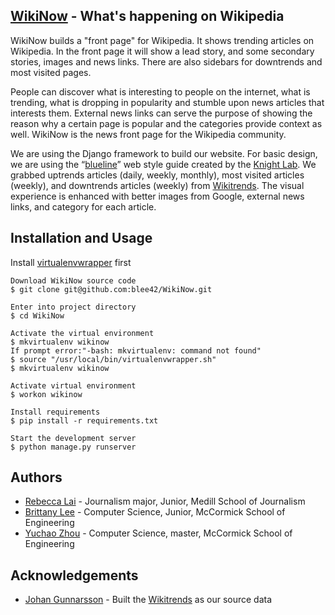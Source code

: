 ## [WikiNow](http://testwikinow.herokuapp.com/) - What's happening on Wikipedia
WikiNow builds a "front page" for Wikipedia. It shows trending articles on Wikipedia. In the front page it will show a lead story, and some secondary stories, images and news links. There are also sidebars for downtrends and most visited pages. 

People can discover what is interesting to people on the internet, what is trending, what is dropping in popularity and stumble upon news articles that interests them. External news links can serve the purpose of showing the reason why a certain page is popular and the categories provide context as well. WikiNow is the news front page for the Wikipedia community.

We are using the Django framework to build our website. For basic design, we are using the “[blueline](http://blueline.knightlab.com/)” web style guide created by the [Knight Lab](http://knightlab.northwestern.edu/). We grabbed uptrends articles (daily, weekly, monthly), most visited articles (weekly), and downtrends articles (weekly) from [Wikitrends](http://tools.wmflabs.org/wikitrends/english-uptrends-this-week.html). The visual experience is enhanced with better images from Google, external news links, and category for each article. 

## Installation and Usage

  Install [virtualenvwrapper](http://virtualenvwrapper.readthedocs.org/en/latest/) first

    Download WikiNow source code
    $ git clone git@github.com:blee42/WikiNow.git

    Enter into project directory
    $ cd WikiNow

    Activate the virtual environment 
    $ mkvirtualenv wikinow
    If prompt error:"-bash: mkvirtualenv: command not found"
    $ source "/usr/local/bin/virtualenvwrapper.sh"
    $ mkvirtualenv wikinow

    Activate virtual environment
    $ workon wikinow

    Install requirements
    $ pip install -r requirements.txt

    Start the development server
    $ python manage.py runserver

## Authors
* [Rebecca Lai](https://github.com/blee42) - Journalism major, Junior, Medill School of Journalism
* [Brittany Lee](https://github.com/kklai) - Computer Science, Junior, McCormick School of Engineering
* [Yuchao Zhou](https://github.com/yuchaozh) - Computer Science, master, McCormick School of Engineering

## Acknowledgements
* [Johan Gunnarsson](http://http://johan.gunnarsson.name/) - Built the [Wikitrends](http://tools.wmflabs.org/wikitrends/english-uptrends-this-week.html) as our source data
